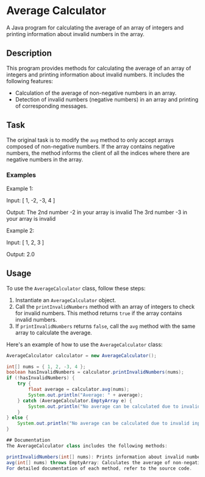 # Average Calculator

A Java program for calculating the average of an array of integers and printing information about invalid numbers in the array.

## Description

This program provides methods for calculating the average of an array of integers and printing information about invalid numbers. It includes the following features:

- Calculation of the average of non-negative numbers in an array.
- Detection of invalid numbers (negative numbers) in an array and printing of corresponding messages.

## Task

The original task is to modify the `avg` method to only accept arrays composed of non-negative numbers. If the array contains negative numbers, the method informs the client of all the indices where there are negative numbers in the array.

### Examples

Example 1:

Input:
[ 1, -2, -3, 4 ]

Output:
The 2nd number -2 in your array is invalid
The 3rd number -3 in your array is invalid


Example 2:

Input:
[ 1, 2, 3 ]

Output:
2.0


## Usage

To use the `AverageCalculator` class, follow these steps:

1. Instantiate an `AverageCalculator` object.
2. Call the `printInvalidNumbers` method with an array of integers to check for invalid numbers. This method returns `true` if the array contains invalid numbers.
3. If `printInvalidNumbers` returns `false`, call the `avg` method with the same array to calculate the average.

Here's an example of how to use the `AverageCalculator` class:

```java
AverageCalculator calculator = new AverageCalculator();

int[] nums = { 1, 2, -3, 4 };
boolean hasInvalidNumbers = calculator.printInvalidNumbers(nums);
if (!hasInvalidNumbers) {
    try {
        float average = calculator.avg(nums);
        System.out.println("Average: " + average);
    } catch (AverageCalculator.EmptyArray e) {
        System.out.println("No average can be calculated due to invalid inputs.");
    }
} else {
    System.out.println("No average can be calculated due to invalid inputs.");
}

## Documentation
The AverageCalculator class includes the following methods:

printInvalidNumbers(int[] nums): Prints information about invalid numbers in the input array.
avg(int[] nums) throws EmptyArray: Calculates the average of non-negative numbers in the input array.
For detailed documentation of each method, refer to the source code.
